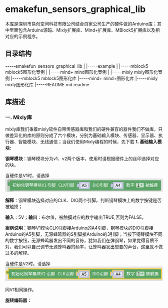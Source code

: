 # emakefun_sensors_graphical_lib
​       本库是深圳市易创空间科技有限公司结合自家公司生产的硬件做的Arduino库；其中里面包含Arduino源码、Mixly扩展库、Mind+扩展库、MBlock5扩展库以及相对应的示例程序。
## 目录结构

-----emakefun_sensors_graphical_lib
     |
     |-----example
     |       |-----mblock5     mblock5图形化案例
     |       |-----mind+       mind图形化案例
     |       |-----mixly       mixly图形化案例
     |-----mblock5             mblock5图形化库
     |-----mind+               mind+图形化库
     |-----mixly               mixly图形化库
     |-----README.md           readme

## 库描述

### 一. Mixly库

​        mixly库我们秉着mixly软件自带传感器库和我们的硬件兼容的器件我们不做库，只做差异化的库的原则分成了六个模块，分别为基础输入模块、传感器、显示器、执行器、智能模块、无线通信；当我们使用Mixly编程的时候，先下载
**1. 基础输入模块:**

**钢琴模块**：钢琴模块分为v1、v2两个版本，使用时请根据硬件上的丝印选择对应的块。

当硬件是V1时，请选择![](.\media\mixly\piano_v1.png)

**解释**：钢琴模块选择对应的CLK、DIO两个引脚，判断钢琴模块上的数字按键是否被触摸；

**输入**：5V；**输出**：布尔值，被触摸对应的数字输出TRUE,否则为FALSE。

[Mixly钢琴模块V1案例下载]: .\example\mixly\piano_v1_mixly.mix

**案例说明**：钢琴V1模块CLK引脚接Arduino的A4引脚，钢琴模块的DIO引脚接Arduino的A5引脚，无源蜂鸣器的S引脚接Arduino的3引脚；当按下钢琴模块不同的数字按钮，无源蜂鸣器发出不同的音符，犹如我们在弹钢琴，如果觉得音质不对，我们可以自己调节无源蜂鸣器的频率，让蜂鸣器发出想要的声音，这里就不做过多的解释。

当硬件是V2时，请选择![piano_v2](.\media\mixly\piano_v2.png)

同V1相同操作。

[Mixly钢琴模块V2案例下载]: .\example\mixly\piano_v2_mixly.mix

**旋转编码器：**

